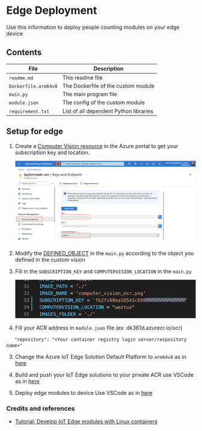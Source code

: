 # Edge Deployment
Use this information to deploy people counting modules on your edge device

## Contents 

| File             | Description                                                   |
|-------------------------|---------------------------------------------------------------|
| `readme.md`             | This readme file                                              |
| `Dockerfile.arm64v8`    | The Dockerfile of the custom module                       |
| `main.py`               | The main program file                                         |
| `module.json`           | The config of the custom module                           |
| `requirement.txt`       | List of all dependent Python libraries                        |

## Setup for edge



1. Create a [Computer Vision resource](https://portal.azure.com/#create/Microsoft.CognitiveServicesComputerVision) in the Azure portal to get your subscription key and location. 
   
   ![1](../../docs/images/1_1.png)  

2. Modify the [DEFINED_OBJECT](https://github.com/leannhuang/image-capture-with-ocr/blob/main/modules/CustomModule/main.py#L36) in the `main.py` according to the object you defined in the custom vision

3. Fill in the `SUBSCRIPTION_KEY` and `COMPUTERVISION_LOCATION` in the `main.py`

   ![2](../../docs/images/2.png)


4. Fill your ACR address in `module.json` file (ex: dk361d.azurecr.io/ocr)
```
   "repository": "<Your container registry login server/respository name>"
```

3. Change the Azure IoT Edge Solution Default Platform to `arm64v8` as in [here](https://docs.microsoft.com/en-us/azure/iot-edge/tutorial-develop-for-linux?view=iotedge-2020-11#select-your-target-architecture)
   
4. Build and push your IoT Edge solutions to your private ACR 
use VSCode as in [here](https://docs.microsoft.com/en-us/azure/iot-edge/tutorial-develop-for-linux?view=iotedge-2020-11#build-and-push-your-solution) 

5. Deploy edge modules to device
Use VSCode as in [here](https://docs.microsoft.com/en-us/azure/iot-edge/tutorial-develop-for-linux?view=iotedge-2020-11#deploy-modules-to-device) 


### Credits and references
- [Tutorial: Develop IoT Edge modules with Linux containers](https://docs.microsoft.com/en-us/azure/iot-edge/tutorial-develop-for-linux?view=iotedge-2020-11)
